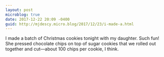 ```yaml
---
layout: post
microblog: true
date: 2017-12-22 20:09 -0400
guid: http://mjdescy.micro.blog/2017/12/23/i-made-a.html
---
```

I made a batch of Christmas cookies tonight with my daughter. Such fun! She pressed chocolate chips on top of sugar cookies that we rolled out together and cut—about 100 chips per cookie, I think.
